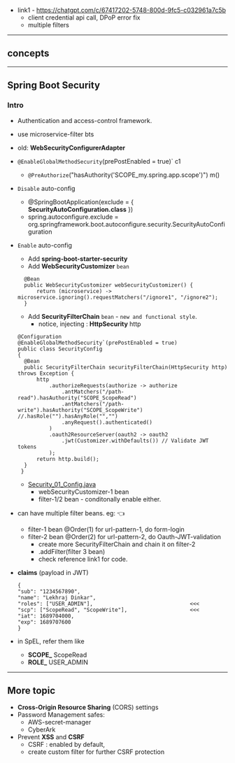 - link1 - https://chatgpt.com/c/67417202-5748-800d-9fc5-c032961a7c5b 
  - client credential api call, DPoP error fix
  - multiple filters
--- 
## concepts


---
## Spring Boot Security
### Intro
- Authentication and access-control framework.
- use microservice-filter bts
- old: **WebSecurityConfigurerAdapter**
- `@EnableGlobalMethodSecurity`(prePostEnabled = true)` c1
  - `@PreAuthorize`("hasAuthority('SCOPE_my.spring.app.scope')") m()
- `Disable` auto-config
    - @SpringBootApplication(exclude = { **SecurityAutoConfiguration.class** })
    - spring.autoconfigure.exclude = org.springframework.boot.autoconfigure.security.SecurityAutoConfiguration
- `Enable` auto-config
  - Add **spring-boot-starter-security**
  - Add **WebSecurityCustomizer** `bean`
  ```
    @Bean
    public WebSecurityCustomizer webSecurityCustomizer() {
        return (microservice) -> microservice.ignoring().requestMatchers("/ignore1", "/ignore2");
    }
  ```
  - Add  **SecurityFilterChain** `bean` - `new and functional style`.
    - notice, injecting : **HttpSecurity** http
 
  ```
  @Configuration
  @EnableGlobalMethodSecurity`(prePostEnabled = true)
  public class SecurityConfig 
  {
    @Bean
    public SecurityFilterChain securityFilterChain(HttpSecurity http) throws Exception {
        http
            .authorizeRequests(authorize -> authorize
                .antMatchers("/path-read").hasAuthority("SCOPE_ScopeRead")    
                .antMatchers("/path-write").hasAuthority("SCOPE_ScopeWrite") //.hasRole("").hasAnyRole("","")
                .anyRequest().authenticated()                         
            )
            .oauth2ResourceServer(oauth2 -> oauth2
                .jwt(Customizer.withDefaults()) // Validate JWT tokens
            );
        return http.build();
    }
   }
  ```
  - [Security_01_Config.java](..%2F..%2Fsrc%2Fmain%2Fjava%2Fcom%2Flekhraj%2Fjava%2Fspring%2FSB_99_RESTful_API%2Fconfiguration%2FSecurity_01_Config.java)
    - webSecurityCustomizer-1 bean 
    - filter-1/2 bean - conditonally enable either.
    
- can have multiple filter beans. eg: :point_left:
  - filter-1 bean  @Order(1)  for url-pattern-1, do form-login
  - filter-2 bean  @Order(2)  for url-pattern-2, do Oauth-JWT-validation 
    - create more SecurityFilterChain and chain it on filter-2
    - .addFilter(filter 3 bean)
    - check reference link1 for code.
  
- **claims** (payload in JWT)
    ```
    {
    "sub": "1234567890",
    "name": "Lekhraj Dinkar",
    "roles": ["USER_ADMIN"],                               <<<
    "scp": ["ScopeRead", "ScopeWrite"],                    <<<
    "iat": 1689704000,
    "exp": 1689707600
    }
    ```
- in SpEL, refer them like
  - **SCOPE_** ScopeRead
  - **ROLE_** USER_ADMIN
---

## More topic
- **Cross-Origin Resource Sharing** (CORS) settings
- Password Management safes: 
  - AWS-secret-manager 
  - CyberArk
- Prevent **XSS** and **CSRF**
  - CSRF : enabled by default, 
  - create custom filter for further CSRF protection
   



